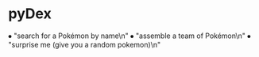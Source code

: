 <h1>pyDex</h1>


⦁	"search for a Pokémon by name\n"
⦁	"assemble a team of Pokémon\n"
⦁	"surprise me (give you a random pokemon)\n"
